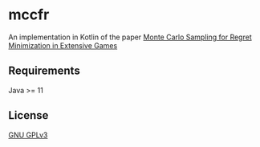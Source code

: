 mccfr
===

An implementation in Kotlin of the paper [Monte Carlo Sampling for Regret Minimization in Extensive Games](http://mlanctot.info/files/papers/nips09mccfr.pdf)


## Requirements

Java >= 11

## License

[GNU GPLv3](https://www.gnu.org/licenses/gpl-3.0.html)
